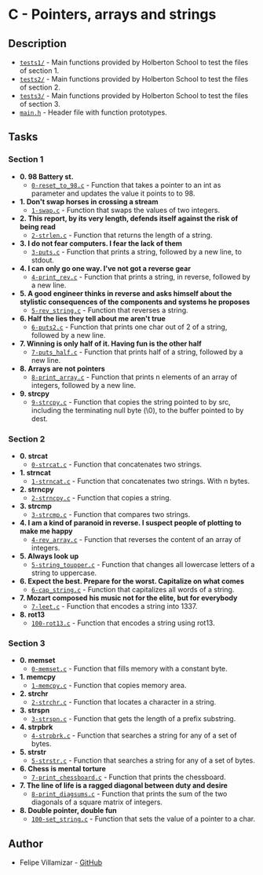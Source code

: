 # C - Pointers, arrays and strings

## Description

* [`tests1/`](./tests) - Main functions provided by Holberton School to test the files of section 1.
* [`tests2/`](./tests) - Main functions provided by Holberton School to test the files of section 2.
* [`tests3/`](./tests) - Main functions provided by Holberton School to test the files of section 3.
* [`main.h`](./main.h) - Header file with function prototypes.

## Tasks

### Section 1

* **0. 98 Battery st.**
	* [`0-reset_to_98.c`](./0-reset_to_98.c) - Function that takes a pointer to an int as parameter and updates the value it points to to 98.
* **1. Don't swap horses in crossing a stream**
	* [`1-swap.c`](./1-swap.c) - Function that swaps the values of two integers.
* **2. This report, by its very length, defends itself against the risk of being read**
	* [`2-strlen.c`](./2-strlen.c) - Function that returns the length of a string.
* **3. I do not fear computers. I fear the lack of them**
	* [`3-puts.c`](./3-puts.c) - Function that prints a string, followed by a new line, to stdout.
* **4. I can only go one way. I've not got a reverse gear**
	* [`4-print_rev.c`](./4-print_rev.c) - Function that prints a string, in reverse, followed by a new line.
* **5. A good engineer thinks in reverse and asks himself about the stylistic consequences of the components and systems he proposes**
	* [`5-rev_string.c`](./5-rev_string.c) - Function that reverses a string.
* **6. Half the lies they tell about me aren't true**
	* [`6-puts2.c`](./6-puts2.c) - Function that prints one char out of 2 of a string, followed by a new line.
* **7. Winning is only half of it. Having fun is the other half**
	* [`7-puts_half.c`](./7-puts_half.c) - Function that prints half of a string, followed by a new line.
* **8. Arrays are not pointers**
	* [`8-print_array.c`](./8-print_array.c) - Function that prints n elements of an array of integers, followed by a new line.
* **9. strcpy**
	* [`9-strcpy.c`](./9-strcpy.c) - Function that copies the string pointed to by src, including the terminating null byte (\0), to the buffer pointed to by dest.

### Section 2

* **0. strcat**
	* [`0-strcat.c`](./0-strcat.c) - Function that concatenates two strings.
* **1. strncat**
	* [`1-strncat.c`](./1-strncat.c) - Function that concatenates two strings. With n bytes.
* **2. strncpy**
	* [`2-strncpy.c`](./2-strncpy.c) - Function that copies a string.
* **3. strcmp**
	* [`3-strcmp.c`](./3-strcmp.c) - Function that compares two strings.
* **4. I am a kind of paranoid in reverse. I suspect people of plotting to make me happy**
	* [`4-rev_array.c`](./4-rev_array.c) - Function that reverses the content of an array of integers.
* **5. Always look up**
	* [`5-string_toupper.c`](./5-string_toupper.c) - Function that changes all lowercase letters of a string to uppercase.
* **6. Expect the best. Prepare for the worst. Capitalize on what comes**
	* [`6-cap_string.c`](./6-cap_string.c) - Function that capitalizes all words of a string.
* **7. Mozart composed his music not for the elite, but for everybody**
	* [`7-leet.c`](./7-leet.c) - Function that encodes a string into 1337.
* **8. rot13**
	* [`100-rot13.c`](./100-rot13.c) - Function that encodes a string using rot13.

### Section 3

* **0. memset**
	* [`0-memset.c`](./0-memset.c) - Function that fills memory with a constant byte.
* **1. memcpy**
	* [`1-memcpy.c`](./1-memcpy.c) - Function that copies memory area.
* **2. strchr**
	* [`2-strchr.c`](./2-strchr.c) - Function that locates a character in a string.
* **3. strspn**
	* [`3-strspn.c`](./3-strspn.c) - Function that gets the length of a prefix substring.
* **4. strpbrk**
	* [`4-strpbrk.c`](./4-strpbrk.c) - Function that searches a string for any of a set of bytes.
* **5. strstr**
	* [`5-strstr.c`](./5-strstr.c) - Function that searches a string for any of a set of bytes.
* **6. Chess is mental torture**
	* [`7-print_chessboard.c`](./7-print_chessboard.c) - Function that prints the chessboard.
* **7. The line of life is a ragged diagonal between duty and desire**
	* [`8-print_diagsums.c`](./8-print_diagsums.c) - Function that prints the sum of the two diagonals of a square matrix of integers.
* **8. Double pointer, double fun**
	* [`100-set_string.c`](./100-set_string.c) - Function that sets the value of a pointer to a char.

## Author
* Felipe Villamizar - [GitHub](https://github.com/felipevcc)
